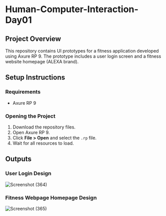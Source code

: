 # Human-Computer-Interaction-Day01

## Project Overview
This repository contains UI prototypes for a fitness application developed using Axure RP 9. The prototype includes a user login screen and a fitness website homepage (ALEXA brand).

## Setup Instructions

### Requirements
- Axure RP 9

### Opening the Project
1. Download the repository files.
2. Open Axure RP 9.
3. Click **File > Open** and select the `.rp` file.
4. Wait for all resources to load.

## Outputs
### User Login Design

![Screenshot (364)](https://github.com/user-attachments/assets/22211480-7369-4ee0-b69f-c1493b25d08b)

### Fitness Webpage Homepage Design

![Screenshot (365)](https://github.com/user-attachments/assets/7cd58885-4fb3-4722-a77c-171dcaf3ddb7)
